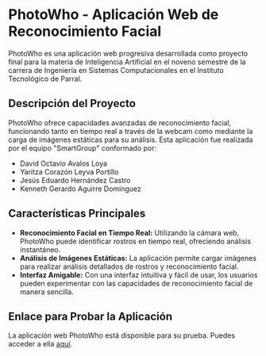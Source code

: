# PhotoWho - Aplicación Web de Reconocimiento Facial

PhotoWho es una aplicación web progresiva desarrollada como proyecto final para la materia de Inteligencia Artificial en el noveno semestre de la carrera de Ingeniería en Sistemas Computacionales en el Instituto Tecnológico de Parral.

## Descripción del Proyecto

PhotoWho ofrece capacidades avanzadas de reconocimiento facial, funcionando tanto en tiempo real a través de la webcam como mediante la carga de imágenes estáticas para su análisis. Esta aplicación fue realizada por el equipo "SmartGroup" conformado por:

- David Octavio Avalos Loya
- Yaritza Corazón Leyva Portillo
- Jesús Eduardo Hernández Castro
- Kenneth Gerardo Aguirre Domínguez

## Características Principales

- **Reconocimiento Facial en Tiempo Real:** Utilizando la cámara web, PhotoWho puede identificar rostros en tiempo real, ofreciendo análisis instantáneo.
- **Análisis de Imágenes Estáticas:** La aplicación permite cargar imágenes para realizar análisis detallados de rostros y reconocimiento facial.
- **Interfaz Amigable:** Con una interfaz intuitiva y fácil de usar, los usuarios pueden experimentar con las capacidades de reconocimiento facial de manera sencilla.

## Enlace para Probar la Aplicación

La aplicación web PhotoWho está disponible para su prueba. Puedes acceder a ella [aquí](https://davalos36.github.io/rec-facial/).
